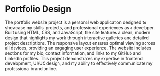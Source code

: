 # Portfolio Design
The portfolio website project is a personal web application designed to showcase my skills, projects, and professional experiences as a developer. Built using HTML, CSS, and JavaScript, the site features a clean, modern design that highlights my work through interactive galleries and detailed project descriptions. The responsive layout ensures optimal viewing across all devices, providing an engaging user experience. The website includes sections for my bio, contact information, and links to my GitHub and LinkedIn profiles. This project demonstrates my expertise in frontend development, UI/UX design, and my ability to effectively communicate my professional brand online.


